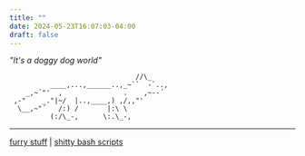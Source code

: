 ```yaml
---
title: ""
date: 2024-05-23T16:07:03-04:00
draft: false
---
```


_"It's a doggy dog world"_  

```
                               //\_     
          ____,...,______..,_~``  -`.., 
    _,~´"'  ,               .    ,~--´  
 ,-"    _."|~/  |..,____,) ,/,,"'       
  \__,~"´   /:) /       |:\ \           
          (:/\_-,      \:.\_-,  
```
----------------

[furry stuff](furry/) | [shitty bash scripts](bash/)

 
